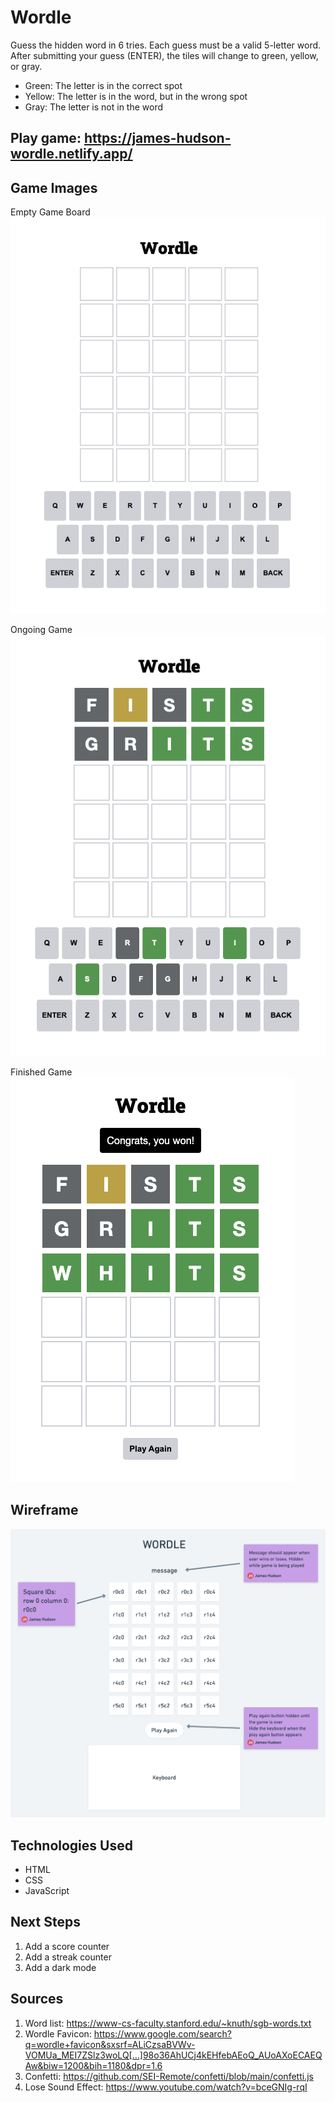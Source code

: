 # Wordle

Guess the hidden word in 6 tries. Each guess must be a valid 5-letter word. After submitting your guess (ENTER), the tiles will change to green, yellow, or gray. 
- Green: The letter is in the correct spot
- Yellow: The letter is in the word, but in the wrong spot
- Gray: The letter is not in the word

## Play game: https://james-hudson-wordle.netlify.app/

## Game Images
Empty Game Board
![Empty Game Board](Assets/empty-game-board.png)

Ongoing Game
![Ongoing Game](Assets/ongoing-game.png)

Finished Game
![Finished Game](Assets/finished-game.png)

## Wireframe
![Wireframe](Assets/Wordle%20wireframe@2x.png)

## Technologies Used 
- HTML
- CSS
- JavaScript

## Next Steps
1. Add a score counter
2. Add a streak counter
3. Add a dark mode

## Sources
1. Word list: https://www-cs-faculty.stanford.edu/~knuth/sgb-words.txt
2. Wordle Favicon: https://www.google.com/search?q=wordle+favicon&sxsrf=ALiCzsaBVWv-VOMUa_MEI7ZSlz3woLQ[…]98o36AhUCj4kEHfebAEoQ_AUoAXoECAEQAw&biw=1200&bih=1180&dpr=1.6
3. Confetti: https://github.com/SEI-Remote/confetti/blob/main/confetti.js
4. Lose Sound Effect: https://www.youtube.com/watch?v=bceGNIg-rqI